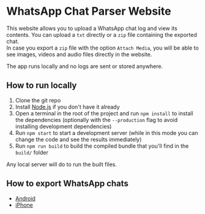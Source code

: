 # WhatsApp Chat Parser Website

This website allows you to upload a WhatsApp chat log and view its contents.
You can upload a `txt` directly or a `zip` file containing the exported chat.  
In case you export a `zip` file with the option `Attach Media`, you will be able to see images, videos and audio files directly in the website. 

The app runs locally and no logs are sent or stored anywhere.

## How to run locally

1. Clone the git repo
2. Install [Node.js](https://nodejs.org/en/) if you don't have it already
3. Open a terminal in the root of the project and run `npm install` to install the dependencies (optionally with the `--production` flag to avoid installing development dependencies)
4. Run `npm start` to start a development server (while in this mode you can change the code and see the results immediately)
5. Run `npm run build` to build the compiled bundle that you'll find in the `build/` folder

Any local server will do to run the built files.  

## How to export WhatsApp chats

- [Android](https://faq.whatsapp.com/android/chats/how-to-save-your-chat-history)
- [iPhone](https://faq.whatsapp.com/iphone/chats/how-to-back-up-to-icloud/)



